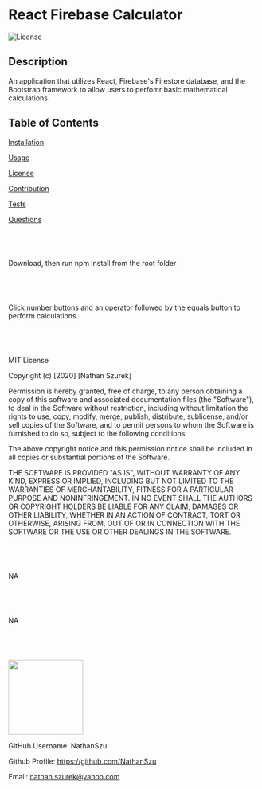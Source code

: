 # React Firebase Calculator
  ![License](https://img.shields.io/badge/License-MIT-yellow.svg)
  ## Description
  An application that utilizes React, Firebase's Firestore database, and the Bootstrap framework to allow users to perfomr basic mathematical calculations.
  ## Table of Contents

  <a href='#Installation'>Installation</a>

  <a href='#Usage'>Usage</a>

  <a href='#License'>License</a>

  <a href='#Contribution'>Contribution</a>

  <a href='#Tests'>Tests</a>

  <a href='#Questions'>Questions</a>

  ## <a id='Installation' style='color:white;'>Installation</a>
  Download, then run npm install from the root folder

  ## <a id='Usage' style='color:white;'>Usage</a>
  Click number buttons and an operator followed by the equals button to perform calculations.

  ## <a id='License' style='color:white;'>License</a>
  MIT License

Copyright (c) [2020] [Nathan Szurek]

Permission is hereby granted, free of charge, to any person obtaining a copy of this software and associated documentation files (the "Software"), to deal in the Software without restriction, including without limitation the rights to use, copy, modify, merge, publish, distribute, sublicense, and/or sell copies of the Software, and to permit persons to whom the Software is furnished to do so, subject to the following conditions:

The above copyright notice and this permission notice shall be included in all copies or substantial portions of the Software.

 THE SOFTWARE IS PROVIDED "AS IS", WITHOUT WARRANTY OF ANY KIND, EXPRESS OR IMPLIED, INCLUDING BUT NOT LIMITED TO THE WARRANTIES OF MERCHANTABILITY, FITNESS FOR A PARTICULAR PURPOSE AND NONINFRINGEMENT. IN NO EVENT SHALL THE AUTHORS OR COPYRIGHT HOLDERS BE LIABLE FOR ANY CLAIM, DAMAGES OR OTHER LIABILITY, WHETHER IN AN ACTION OF CONTRACT, TORT OR OTHERWISE, ARISING FROM, OUT OF OR IN CONNECTION WITH THE SOFTWARE OR THE USE OR OTHER DEALINGS IN THE SOFTWARE.

  ## <a id='Contribution' style='color:white;'>Contribution</a>
  NA

  ## <a id='Tests' style='color:white;'>Tests</a>
  NA

  ## <a id='Questions' style='color:white;'>Questions - Contact Me</a>
  <img style='width:150px' src='https://avatars2.githubusercontent.com/u/64761649?v=4'>

  GitHub Username: NathanSzu

  Github Profile: <a href='https://github.com/NathanSzu'>https://github.com/NathanSzu</a>

  Email: nathan.szurek@yahoo.com
